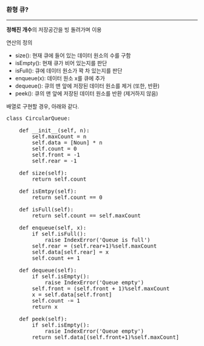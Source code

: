 ### 환형 큐?
----
**정해진 개수**의 저장공간을 빙 돌려가며 이용

연산의 정의
 - size(): 현재 큐에 들어 있는 데이터 원소의 수를 구함
 - isEmpty(): 현재 큐가 비어 있는지를 판단 
 - isFull(): 큐에 데이터 원소가 꽉 차 있는지를 판단
 - enqueue(x): 데이터 원소 x를 큐에 추가
 - dequeue(): 큐의 맨 앞에 저장된 데이터 원소를 제거 (또한, 반환)
 - peek(): 큐의 맨 앞에 저장된 데이터 원소를 반환 (제거하지 않음)
 
배열로 구현할 경우, 아래와 같다.
<pre>
class CircularQueue:
    
    def __init__(self, n):
        self.maxCount = n
        self.data = [Noun] * n
        self.count = 0
        self.front = -1
        self.rear = -1
    
    def size(self):
        return self.count
        
    def isEmtpy(self):
        return self.count == 0
    
    def isFull(self):
        return self.count == self.maxCount
        
    def enqueue(self, x):
        if self.isFull():
            raise IndexError('Queue is full')
        self.rear = (self.rear+1)%self.maxCount
        self.data[self.rear] = x
        self.count += 1
        
    def dequeue(self):
        if self.isEmpty():
            raise IndexError('Queue empty')
        self.front = (self.front + 1)%self.maxCount
        x = self.data[self.front]
        self.count -= 1
        return x
        
    def peek(self):
        if self.isEmpty():
            rasie IndexError('Queue empty')
        return self.data[(self.front+1)%self.maxCount]
  </pre>
